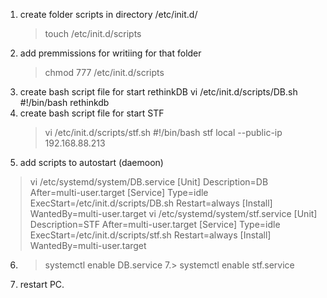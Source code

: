 1. create folder scripts in directory /etc/init.d/
   > touch /etc/init.d/scripts
2. add premmissions for writiing for that folder
   > chmod 777 /etc/init.d/scripts
3. create bash script file for start rethinkDB
   vi /etc/init.d/scripts/DB.sh
   #!/bin/bash
   rethinkdb
4. create bash script file for start STF
   >vi /etc/init.d/scripts/stf.sh
   #!/bin/bash
   stf local --public-ip 192.168.88.213
5. add scripts to autostart (daemoon)
  > vi /etc/systemd/system/DB.service
   [Unit]
   Description=DB
   After=multi-user.target
   [Service]
   Type=idle
   ExecStart=/etc/init.d/scripts/DB.sh
   Restart=always
   [Install]
   WantedBy=multi-user.target
   vi /etc/systemd/system/stf.service
   [Unit]
   Description=STF
   After=multi-user.target
   [Service]
   Type=idle
   ExecStart=/etc/init.d/scripts/stf.sh
   Restart=always
   [Install]
   WantedBy=multi-user.target
6. >systemctl enable DB.service
7.> systemctl enable stf.service
8. restart PC.
